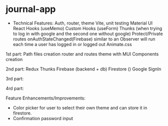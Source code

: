 # journal-app

- Technical Features: Auth, router, theme
  Vite, unit testing
  Material UI
  React Hooks (useMemo)
  Custom Hooks (useForm)
  Thunks (when trying to log in with google and the second one without google)
  Protect/Private routes
  onAuthStateChanged(Firebase) similar to an Observer will run each time a user has logged in or logged out
  Animate.css

1st part:
Path files creation
router and routes
theme with MUI
Components creation

2nd part:
Redux
Thunks
Firebase (backend + db)
Firestore ()
Google SignIn


3rd part:

4rd part:

Feature Enhancements/Improvements:

- Color picker for user to select their own theme and can store it in firestore.
- Confirmation password input
